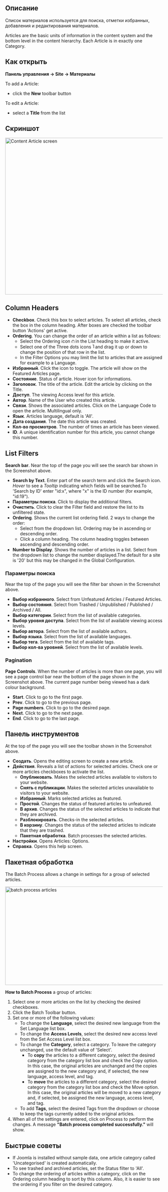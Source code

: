 <!-- Filename: Help4.x:Articles / Display title: Материалы -->

## Описание

Список материалов используется для поиска, отметки избранных, добавления
и редактирования материалов.

Articles are the basic units of information in the content system and
the bottom level in the content hierarchy. Each Article is in exactly
one Category.

## Как открыть

**Панель управления → Site → Материалы**

To add a Article:

- click the **New** toolbar button

To edit a Article:

- select a **Title** from the list

## Скриншот

<img
src="https://docs.joomla.org/images/thumb/e/e5/Help-4x-Content-Article-screen-ru.png/800px-Help-4x-Content-Article-screen-ru.png"
decoding="async"
srcset="https://docs.joomla.org/images/thumb/e/e5/Help-4x-Content-Article-screen-ru.png/1200px-Help-4x-Content-Article-screen-ru.png 1.5x, https://docs.joomla.org/images/thumb/e/e5/Help-4x-Content-Article-screen-ru.png/1600px-Help-4x-Content-Article-screen-ru.png 2x"
data-file-width="2720" data-file-height="1700" width="800" height="500"
alt="Content Article screen" />

## Column Headers

- **Checkbox**. Check this box to select articles. To select all
  articles, check the box in the column heading. After boxes are checked
  the toolbar button 'Actions' get active.
- **Ordering**. You can change the order of an article within a list as
  follows:
  - Select the Ordering icon <img
    src="https://docs.joomla.org/images/thumb/7/79/Help-4x-Ordering-colheader-icon.png/9px-Help-4x-Ordering-colheader-icon.png"
    decoding="async"
    srcset="https://docs.joomla.org/images/thumb/7/79/Help-4x-Ordering-colheader-icon.png/14px-Help-4x-Ordering-colheader-icon.png 1.5x, https://docs.joomla.org/images/7/79/Help-4x-Ordering-colheader-icon.png 2x"
    data-file-width="18" data-file-height="23" width="9" height="12"
    alt="Ordering icon" /> in the List heading to make it active.
  - Select one of the Three dots icons <img
    src="https://docs.joomla.org/images/thumb/a/a0/Help-4x-Ordering-colheader-grab-bar-icon.png/5px-Help-4x-Ordering-colheader-grab-bar-icon.png"
    decoding="async"
    srcset="https://docs.joomla.org/images/thumb/a/a0/Help-4x-Ordering-colheader-grab-bar-icon.png/8px-Help-4x-Ordering-colheader-grab-bar-icon.png 1.5x, https://docs.joomla.org/images/a/a0/Help-4x-Ordering-colheader-grab-bar-icon.png 2x"
    data-file-width="9" data-file-height="27" width="5" height="15"
    alt="Three dots icon" /> and drag it up or down to change the
    position of that row in the list.
  - In the Filter Options you may limit the list to articles that are
    assigned for example to a Language.
- **Избранный**. Click the icon to toggle. The article will show on the
  Featured Articles
  page.
- **Состояние**. Status of article. Hover icon for informations.
- **Заголовок**. The title of the article. Edit the article by clicking
  on the Title.
- **Доступ**. The viewing Access level  for this article.
- **Автор**. Name of the User who created this article.
- **Связи**. Shows the associated articles. Click on the Language Code
  to open the article. Multilingual only.
- **Язык**. Articles language, default is 'All'.
- **Дата создания**. The date this article was created.
- **Кол-во просмотров**. The number of times an article has been viewed.
- **ID**. A unique identification number for this article, you cannot
  change this number.

## List Filters

**Search bar**. Near the top of the page you will see the search bar
shown in the Screenshot above.

- **Search by Text**. Enter part of the search term and click the Search
  icon. *Hover* to see a *Tooltip* indicating which fields will be
  searched.To 'Search by ID' enter "id:x", where "x" is the ID number
  (for example, "id:19").
- **Параметры поиска**. Click to display the additional filters.
- **Очистить**. Click to clear the Filter field and restore the list to
  its unfiltered state.
- **Ordering**. Shows the current list ordering field. 2 ways to change
  the order:
  - Select from the dropdown list. Ordering may be in ascending or
    descending order.
  - Click a column heading. The column heading toggles between ascending
    and descending order.
- **Number to Display**. Shows the number of articles in a list. Select
  from the dropdown list to change the number displayed.The default for
  a site is '20' but this may be changed in the Global Configuration.

### Параметры поиска

Near the top of the page you will see the filter bar shown in the
Screenshot above.

- **Выбор избранного**. Select from Unfeatured Articles / Featured
  Articles.
- **Выбор состояния**. Select from Trashed / Unpublished / Published /
  Archived / All.
- **Выбор категории**. Select from the list of available categories.
- **Выбор уровня доступа**. Select from the list of available viewing
  access levels.
- **Выбор автора**. Select from the list of available authors.
- **Выбор языка**. Select from the list of available languages.
- **Выбор тега**. Select from the list of available tags.
- **Выбор кол-ва уровней**. Select from the list of available levels.

### Pagination

**Page Controls**. When the number of articles is more than one page,
you will see a page control bar near the bottom of the page shown in the
Screenshot above. The current page number being viewed
has a dark colour background.

- **Start**. Click to go to the first page.
- **Prev**. Click to go to the previous page.
- **Page numbers**. Click to go to the desired page.
- **Next**. Click to go to the next page.
- **End**. Click to go to the last page.

## Панель инструментов

At the top of the page you will see the toolbar shown in the
Screenshot above.

- **Создать**. Opens the editing screen to create a new article.
- **Действия**. Reveals a list of actions for selected articles. Check
  one or more articles checkboxes to activate the list.
  - **Опубликовать**. Makes the selected articles available to visitors
    to your website.
  - **Снять с публикации**. Makes the selected articles unavailable to
    visitors to your website.
  - **Избранный**. Marks selected articles as featured.
  - **Простой**. Changes the status of featured articles to unfeatured.
  - **В архив**. Changes the status of the selected articles to indicate
    that they are archived.
  - **Разблокировать**. Checks-in the selected articles.
  - **В корзину**. Changes the status of the selected articles to
    indicate that they are trashed.
  - **Пакетная обработка**. Batch processes the selected articles.
- **Настройки**. Opens Articles: Options.
- **Справка**. Opens this help screen.

## Пакетная обработка

The Batch Process allows a change in settings for a group of selected
articles.

<img
src="https://docs.joomla.org/images/thumb/f/fa/Help-4x-batch-process-articles-ru.png/600px-Help-4x-batch-process-articles-ru.png"
decoding="async"
srcset="https://docs.joomla.org/images/thumb/f/fa/Help-4x-batch-process-articles-ru.png/900px-Help-4x-batch-process-articles-ru.png 1.5x, https://docs.joomla.org/images/thumb/f/fa/Help-4x-batch-process-articles-ru.png/1200px-Help-4x-batch-process-articles-ru.png 2x"
data-file-width="1598" data-file-height="837" width="600" height="314"
alt="batch process articles" />

**How to Batch Process** a group of articles:

1.  Select one or more articles on the list by checking the desired
    checkboxes.
2.  Click the Batch Toolbar button.
3.  Set one or more of the following values:
    - To change the **Language**, select the desired new language from
      the Set Language list box.
    - To change the **Access Levels**, select the desired new access
      level from the Set Access Level list box.
    - To change the **Category**, select a category. To leave the
      category unchanged, use the default value of 'Select'.
      - To **copy** the articles to a different category, select the
        desired category from the category list box and check the Copy
        option. In this case, the original articles are unchanged and
        the copies are assigned to the new category and, if selected,
        the new language, access level, and tag.
      - To **move** the articles to a different category, select the
        desired category from the category list box and check the Move
        option. In this case, the original articles will be moved to a
        new category and, if selected, be assigned the new language,
        access level, and tag.
    - To add **Tags**, select the desired Tags from the dropdown or
      choose to keep the tags currently added to the original articles.
4.  When all of the settings are entered, click on Process to perform
    the changes. A message **"Batch process completed successfully."**
    will show.

## Быстрые советы

- If Joomla is installed without sample data, one article category
  called 'Uncategorised' is created automatically.
- To see trashed and archived articles, set the Status filter to 'All'.
- To change the ordering of articles within a category, click on the
  Ordering column heading to sort by this column. Also, it is easier to
  see the ordering if you filter on the desired category.
